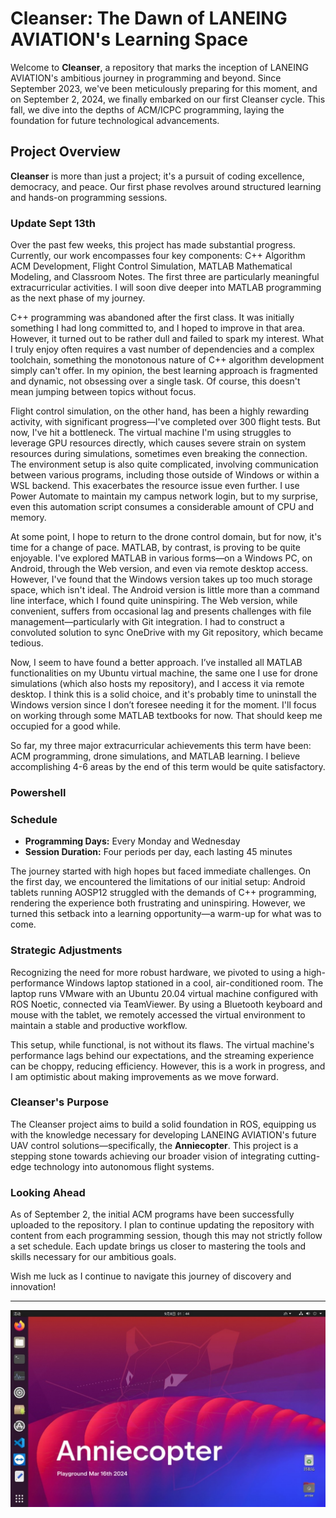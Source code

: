 # Cleanser: The Dawn of LANEING AVIATION's Learning Space

Welcome to **Cleanser**, a repository that marks the inception of LANEING AVIATION's ambitious journey in programming and beyond. Since September 2023, we've been meticulously preparing for this moment, and on September 2, 2024, we finally embarked on our first Cleanser cycle. This fall, we dive into the depths of ACM/ICPC programming, laying the foundation for future technological advancements.

## Project Overview

**Cleanser** is more than just a project; it's a pursuit of coding excellence, democracy, and peace. Our first phase revolves around structured learning and hands-on programming sessions.

### Update Sept 13th

Over the past few weeks, this project has made substantial progress. Currently, our work encompasses four key components: C++ Algorithm ACM Development, Flight Control Simulation, MATLAB Mathematical Modeling, and Classroom Notes. The first three are particularly meaningful extracurricular activities. I will soon dive deeper into MATLAB programming as the next phase of my journey.

C++ programming was abandoned after the first class. It was initially something I had long committed to, and I hoped to improve in that area. However, it turned out to be rather dull and failed to spark my interest. What I truly enjoy often requires a vast number of dependencies and a complex toolchain, something the monotonous nature of C++ algorithm development simply can't offer. In my opinion, the best learning approach is fragmented and dynamic, not obsessing over a single task. Of course, this doesn't mean jumping between topics without focus.

Flight control simulation, on the other hand, has been a highly rewarding activity, with significant progress—I've completed over 300 flight tests. But now, I've hit a bottleneck. The virtual machine I'm using struggles to leverage GPU resources directly, which causes severe strain on system resources during simulations, sometimes even breaking the connection. The environment setup is also quite complicated, involving communication between various programs, including those outside of Windows or within a WSL backend. This exacerbates the resource issue even further. I use Power Automate to maintain my campus network login, but to my surprise, even this automation script consumes a considerable amount of CPU and memory. 

At some point, I hope to return to the drone control domain, but for now, it's time for a change of pace. MATLAB, by contrast, is proving to be quite enjoyable. I've explored MATLAB in various forms—on a Windows PC, on Android, through the Web version, and even via remote desktop access. However, I've found that the Windows version takes up too much storage space, which isn't ideal. The Android version is little more than a command line interface, which I found quite uninspiring. The Web version, while convenient, suffers from occasional lag and presents challenges with file management—particularly with Git integration. I had to construct a convoluted solution to sync OneDrive with my Git repository, which became tedious.

Now, I seem to have found a better approach. I’ve installed all MATLAB functionalities on my Ubuntu virtual machine, the same one I use for drone simulations (which also hosts my repository), and I access it via remote desktop. I think this is a solid choice, and it's probably time to uninstall the Windows version since I don’t foresee needing it for the moment. I'll focus on working through some MATLAB textbooks for now. That should keep me occupied for a good while.

So far, my three major extracurricular achievements this term have been: ACM programming, drone simulations, and MATLAB learning. I believe accomplishing 4-6 areas by the end of this term would be quite satisfactory.

### Powershell
[System.Text.Encoding]::UTF8.GetString([System.Convert]::FromBase64String("5LiA5o6Q6ISW5a2Q57+755m955y877yM5LiA5p2+5omL5bCx5ZC554mb6YC8"))

### Schedule

- **Programming Days:** Every Monday and Wednesday
- **Session Duration:** Four periods per day, each lasting 45 minutes

The journey started with high hopes but faced immediate challenges. On the first day, we encountered the limitations of our initial setup: Android tablets running AOSP12 struggled with the demands of C++ programming, rendering the experience both frustrating and uninspiring. However, we turned this setback into a learning opportunity—a warm-up for what was to come.

### Strategic Adjustments

Recognizing the need for more robust hardware, we pivoted to using a high-performance Windows laptop stationed in a cool, air-conditioned room. The laptop runs VMware with an Ubuntu 20.04 virtual machine configured with ROS Noetic, connected via TeamViewer. By using a Bluetooth keyboard and mouse with the tablet, we remotely accessed the virtual environment to maintain a stable and productive workflow.

This setup, while functional, is not without its flaws. The virtual machine's performance lags behind our expectations, and the streaming experience can be choppy, reducing efficiency. However, this is a work in progress, and I am optimistic about making improvements as we move forward.

### Cleanser's Purpose

The Cleanser project aims to build a solid foundation in ROS, equipping us with the knowledge necessary for developing LANEING AVIATION's future UAV control solutions—specifically, the **Anniecopter**. This project is a stepping stone towards achieving our broader vision of integrating cutting-edge technology into autonomous flight systems.

### Looking Ahead

As of September 2, the initial ACM programs have been successfully uploaded to the repository. I plan to continue updating the repository with content from each programming session, though this may not strictly follow a set schedule. Each update brings us closer to mastering the tools and skills necessary for our ambitious goals.

Wish me luck as I continue to navigate this journey of discovery and innovation!

---

![The Cleanser Project](https://github.com/LANEING-AVIATION/Cleanser/blob/main/Homepage/init.jpg)
